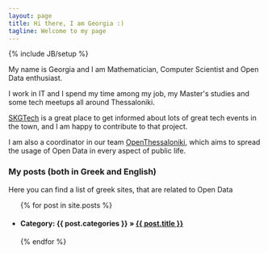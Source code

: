 ```yaml
---
layout: page
title: Hi there, I am Georgia :)
tagline: Welcome to my page
---
```

{% include JB/setup %}

My name is Georgia and I am Mathematician, Computer Scientist and Open Data enthusiast. 


I work in IT and I spend my time among my job, my Master's studies and some tech meetups all around Thessaloniki. 

[SKGTech](www.skgtech.io) is a great place to get informed about lots of great tech events in the town, and I am happy to contribute to that project. 

I am also a coordinator in our team [OpenThessaloniki](http://www.openthessaloniki.org), which aims to spread the usage of Open Data in every aspect of public life. 
    
### My posts (both in Greek and English)

Here you can find a list of greek sites, that are related to Open Data  

<ul class="posts">
  {% for post in site.posts %}
    <li><h4><span>Category: {{ post.categories }}</span> &raquo; <a href="{{ BASE_PATH }}{{ post.url }}">{{ post.title }}</a></h4></li>
  {% endfor %}
</ul>

